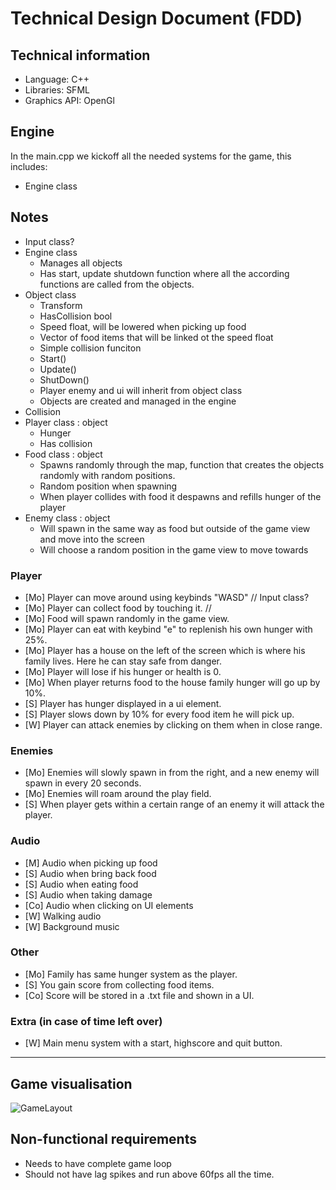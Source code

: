 # Technical Design Document (FDD)

## Technical information
* Language: C++
* Libraries: SFML
* Graphics API: OpenGl

## Engine
In the main.cpp we kickoff all the needed systems for the game, this includes:
* Engine class


## Notes
* Input class?
* Engine class
  * Manages all objects
  * Has start, update shutdown function where all the according functions are called from the objects. 
* Object class
    * Transform
    * HasCollision bool
    * Speed float, will be lowered when picking up food
    * Vector of food items that will be linked ot the speed float 
    * Simple collision funciton 
    * Start()
    * Update()
    * ShutDown()
    * Player enemy and ui will inherit from object class
    * Objects are created and managed in the engine 
* Collision
* Player class : object
    * Hunger
    * Has collision
* Food class : object 
  * Spawns randomly through the map, function that creates the objects randomly with random positions.
  * Random position when spawning
  * When player collides with food it despawns and refills hunger of the player
* Enemy class : object
  * Will spawn in the same way as food but outside of the game view and move into the screen
  * Will choose a random position in the game view to move towards
### Player
* [Mo] Player can move around using keybinds "WASD" // Input class?
* [Mo] Player can collect food by touching it. // 
* [Mo] Food will spawn randomly in the game view.
* [Mo] Player can eat with keybind "e" to replenish his own hunger with 25%.
* [Mo] Player has a house on the left of the screen which is where his family lives. Here he can stay safe from danger.
* [Mo] Player will lose if his hunger or health is 0.
* [Mo] When player returns food to the house family hunger will go up by 10%.
* [S] Player has hunger displayed in a ui element.
* [S] Player slows down by 10% for every food item he will pick up.
* [W] Player can attack enemies by clicking on them when in close range.

### Enemies
* [Mo] Enemies will slowly spawn in from the right, and a new enemy will spawn in every 20 seconds.
* [Mo] Enemies will roam around the play field.
* [S] When player gets within a certain range of an enemy it will attack the player.

### Audio
* [M] Audio when picking up food
* [S] Audio when bring back food
* [S] Audio when eating food
* [S] Audio when taking damage
* [Co] Audio when clicking on UI elements
* [W] Walking audio 
* [W] Background music

### Other
* [Mo] Family has same hunger system as the player.
* [S] You gain score from collecting food items.
* [Co] Score will be stored in a .txt file and shown in a UI.

### Extra (in case of time left over)
* [W] Main menu system with a start, highscore and quit button.

---

## Game visualisation
![GameLayout](GameLayout.png)

## Non-functional requirements
* Needs to have complete game loop
* Should not have lag spikes and run above 60fps all the time. 